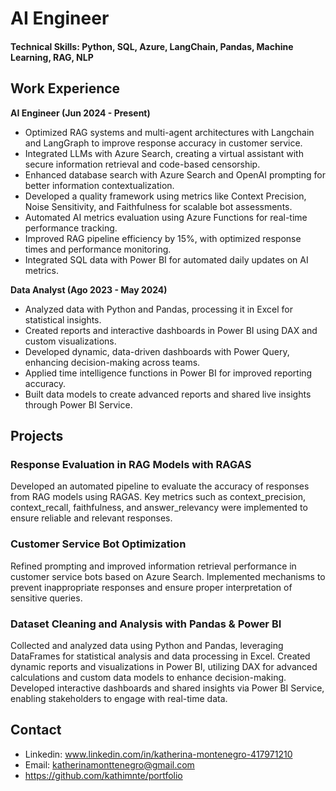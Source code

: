 # AI Engineer

#### Technical Skills: Python, SQL, Azure, LangChain, Pandas, Machine Learning, RAG, NLP

## Work Experience

**AI Engineer (Jun 2024 - Present)**
- Optimized RAG systems and multi-agent architectures with Langchain and LangGraph to improve response accuracy in customer service.
- Integrated LLMs with Azure Search, creating a virtual assistant with secure information retrieval and code-based censorship.
- Enhanced database search with Azure Search and OpenAI prompting for better information contextualization.
- Developed a quality framework using metrics like Context Precision, Noise Sensitivity, and Faithfulness for scalable bot assessments.
- Automated AI metrics evaluation using Azure Functions for real-time performance tracking.
- Improved RAG pipeline efficiency by 15%, with optimized response times and performance monitoring.
- Integrated SQL data with Power BI for automated daily updates on AI metrics.

**Data Analyst (Ago 2023 - May 2024)**
- Analyzed data with Python and Pandas, processing it in Excel for statistical insights.
- Created reports and interactive dashboards in Power BI using DAX and custom visualizations.
- Developed dynamic, data-driven dashboards with Power Query, enhancing decision-making across teams.
- Applied time intelligence functions in Power BI for improved reporting accuracy.
- Built data models to create advanced reports and shared live insights through Power BI Service.

## Projects

### Response Evaluation in RAG Models with RAGAS
Developed an automated pipeline to evaluate the accuracy of responses from RAG models using RAGAS. Key metrics such as context_precision, context_recall, faithfulness, and answer_relevancy were implemented to ensure reliable and relevant responses.

### Customer Service Bot Optimization
Refined prompting and improved information retrieval performance in customer service bots based on Azure Search. Implemented mechanisms to prevent inappropriate responses and ensure proper interpretation of sensitive queries.

### Dataset Cleaning and Analysis with Pandas & Power BI
Collected and analyzed data using Python and Pandas, leveraging DataFrames for statistical analysis and data processing in Excel. Created dynamic reports and visualizations in Power BI, utilizing DAX for advanced calculations and custom data models to enhance decision-making. Developed interactive dashboards and shared insights via Power BI Service, enabling stakeholders to engage with real-time data.

## Contact
- Linkedin: www.linkedin.com/in/katherina-montenegro-417971210
- Email: katherinamonttenegro@gmail.com 
- https://github.com/kathimnte/portfolio  

